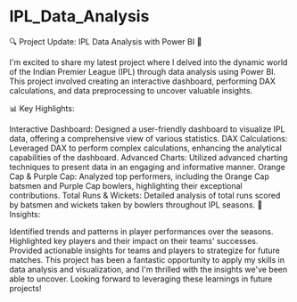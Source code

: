 # IPL_Data_Analysis

🔍 Project Update: IPL Data Analysis with Power BI 🏏

I'm excited to share my latest project where I delved into the dynamic world of the Indian Premier League (IPL) through data analysis using Power BI. This project involved creating an interactive dashboard, performing DAX calculations, and data preprocessing to uncover valuable insights.

📊 Key Highlights:

Interactive Dashboard: Designed a user-friendly dashboard to visualize IPL data, offering a comprehensive view of various statistics.
DAX Calculations: Leveraged DAX to perform complex calculations, enhancing the analytical capabilities of the dashboard.
Advanced Charts: Utilized advanced charting techniques to present data in an engaging and informative manner.
Orange Cap & Purple Cap: Analyzed top performers, including the Orange Cap batsmen and Purple Cap bowlers, highlighting their exceptional contributions.
Total Runs & Wickets: Detailed analysis of total runs scored by batsmen and wickets taken by bowlers throughout IPL seasons.
🎯 Insights:

Identified trends and patterns in player performances over the seasons.
Highlighted key players and their impact on their teams' successes.
Provided actionable insights for teams and players to strategize for future matches.
This project has been a fantastic opportunity to apply my skills in data analysis and visualization, and I'm thrilled with the insights we've been able to uncover. Looking forward to leveraging these learnings in future projects!

